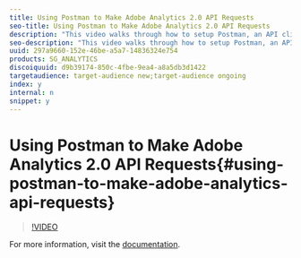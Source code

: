 ```yaml
---
title: Using Postman to Make Adobe Analytics 2.0 API Requests
seo-title: Using Postman to Make Adobe Analytics 2.0 API Requests
description: "This video walks through how to setup Postman, an API client, to send Adobe Analytics 2.0 API requests. It includes setting up an Adobe I/O integration (NOTE: you need to be a system admin in Experience Cloud to set this up), where to find your global company ID, and more."
seo-description: "This video walks through how to setup Postman, an API client, to send Adobe Analytics 2.0 API requests. It includes setting up an Adobe I/O integration (NOTE: you need to be a system admin in Experience Cloud to set this up), where to find your global company ID, and more."
uuid: 297a9660-152e-46be-a5a7-14836324e754
products: SG_ANALYTICS
discoiquuid: d9b39174-850c-4fbe-9ea4-a8a5db3d1422
targetaudience: target-audience new;target-audience ongoing
index: y
internal: n
snippet: y
---
```


# Using Postman to Make Adobe Analytics 2.0 API Requests{#using-postman-to-make-adobe-analytics-api-requests}

>[!VIDEO](https://video.tv.adobe.com/v/25889/?quality=12)

For more information, visit the [documentation](https://www.adobe.io/apis/experiencecloud/analytics/docs.html#!AdobeDocs/analytics-2.0-apis/master/oauth-postman.md).

